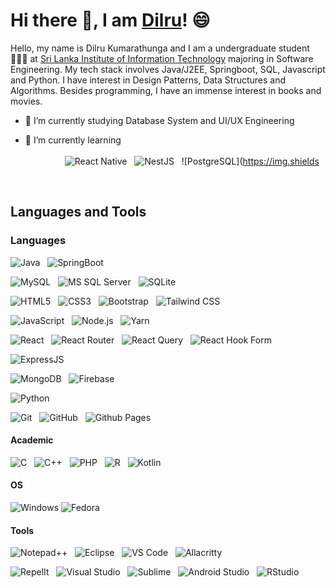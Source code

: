 # Hi there 👋, I am [Dilru]()! 😄

Hello, my name is Dilru Kumarathunga and I am a undergraduate student👩🏽‍🎓 at [Sri Lanka Institute of Information Technology](https://www.sliit.lk/) majoring in Software Engineering. My tech stack involves Java/J2EE, Springboot, SQL, Javascript and Python. I have interest in Design Patterns, Data Structures and Algorithms. Besides programming, I have an immense interest in books and movies.

- 🔭 I’m currently studying Database System and UI/UX Engineering
  
- 🌱 I’m currently learning <br/><br/>
&nbsp;&nbsp;&nbsp;&nbsp;&nbsp;&nbsp;&nbsp;&nbsp;&nbsp;&nbsp;&nbsp;&nbsp;&nbsp;&nbsp;&nbsp;&nbsp;![React Native](https://img.shields.io/badge/React_Native-20232A?style=for-the-badge&logo=react&logoColor=61DAFB)&nbsp;&nbsp; ![NestJS](https://img.shields.io/badge/nestjs-%23E0234E.svg?style=for-the-badge&logo=nestjs&logoColor=white)&nbsp;&nbsp; ![PostgreSQL](https://img.shields

<br/>

## Languages and Tools

### Languages

![Java](https://img.shields.io/badge/Java-ED8B00?style=for-the-badge&logo=openjdk&logoColor=white)&nbsp;&nbsp;
![SpringBoot](https://img.shields.io/badge/Spring-6DB33F?style=for-the-badge&logo=spring&logoColor=white)&nbsp;&nbsp;

![MySQL](https://img.shields.io/badge/MySQL-005C84?style=for-the-badge&logo=mysql&logoColor=white)&nbsp;&nbsp;
![MS SQL Server](https://img.shields.io/badge/Microsoft_SQL_Server-CC2927?style=for-the-badge&logo=microsoft-sql-server&logoColor=white)&nbsp;&nbsp;
![SQLite](https://img.shields.io/badge/SQLite-07405E?style=for-the-badge&logo=sqlite&logoColor=white)&nbsp;&nbsp;

![HTML5](https://img.shields.io/badge/HTML5-E34F26?style=for-the-badge&logo=html5&logoColor=white)&nbsp;&nbsp;
![CSS3](https://img.shields.io/badge/CSS-239120?&style=for-the-badge&logo=css3&logoColor=white)&nbsp;&nbsp;
![Bootstrap](https://img.shields.io/badge/Bootstrap-563D7C?style=for-the-badge&logo=bootstrap&logoColor=white)&nbsp;&nbsp;
![Tailwind CSS](https://img.shields.io/badge/Tailwind_CSS-38B2AC?style=for-the-badge&logo=tailwind-css&logoColor=white)&nbsp;&nbsp;

![JavaScript](https://img.shields.io/badge/JavaScript-F7DF1E?style=for-the-badge&logo=javascript&logoColor=black)&nbsp;&nbsp;
![Node.js](https://img.shields.io/badge/Node.js-43853D?style=for-the-badge&logo=node.js&logoColor=white)&nbsp;&nbsp;
![Yarn](https://img.shields.io/badge/yarn-%232C8EBB.svg?style=for-the-badge&logo=yarn&logoColor=white)

![React](https://img.shields.io/badge/React-20232A?style=for-the-badge&logo=react&logoColor=61DAFB)&nbsp;&nbsp;
![React Router](https://img.shields.io/badge/React_Router-CA4245?style=for-the-badge&logo=react-router&logoColor=white)&nbsp;&nbsp;
![React Query](https://img.shields.io/badge/-React%20Query-FF4154?style=for-the-badge&logo)&nbsp;&nbsp;
![React Hook Form](https://img.shields.io/badge/React%20Hook%20Form-%23EC5990.svg?style=for-the-badge&logo=reacthookform&logoColor=white)

![ExpressJS](https://img.shields.io/badge/Express.js-404D59?style=for-the-badge)&nbsp;&nbsp;

![MongoDB](https://img.shields.io/badge/MongoDB-4EA94B?style=for-the-badge&logo=mongodb&logoColor=white)&nbsp;&nbsp;
![Firebase](https://img.shields.io/badge/Firebase-039BE5?style=for-the-badge&logo=Firebase&logoColor=white)

![Python](https://img.shields.io/badge/Python-3776AB?style=for-the-badge&logo=python&logoColor=white)&nbsp;&nbsp;

![Git](https://img.shields.io/badge/git-%23F05033.svg?style=for-the-badge&logo=git&logoColor=white)&nbsp;&nbsp;
![GitHub](https://img.shields.io/badge/-GitHub-black?style=for-the-badge&logo=appveyor)&nbsp;&nbsp;
![Github Pages](https://img.shields.io/badge/github%20pages-121013?style=for-the-badge&logo=github&logoColor=white)

#### Academic

![C](https://img.shields.io/badge/C-00599C?style=for-the-badge&logo=c&logoColor=white)&nbsp;&nbsp;
![C++](https://img.shields.io/badge/C%2B%2B-00599C?style=for-the-badge&logo=c%2B%2B&logoColor=white)&nbsp;&nbsp;
![PHP](https://img.shields.io/badge/PHP-777BB4?style=for-the-badge&logo=php&logoColor=white)&nbsp;&nbsp;
![R](https://img.shields.io/badge/R-276DC3?style=for-the-badge&logo=r&logoColor=white)&nbsp;&nbsp;
![Kotlin](https://img.shields.io/badge/Kotlin-0095D5?&style=for-the-badge&logo=kotlin&logoColor=white)&nbsp;&nbsp;

#### OS

![Windows](https://img.shields.io/badge/Windows-0078D6?style=for-the-badge&logo=windows&logoColor=white)
![Fedora](https://img.shields.io/badge/Fedora-294172?style=for-the-badge&logo=fedora&logoColor=white)&nbsp;&nbsp;

#### Tools

![Notepad++](https://img.shields.io/badge/Notepad++-90E59A.svg?style=for-the-badge&logo=notepad%2B%2B&logoColor=black)&nbsp;&nbsp;
![Eclipse](https://img.shields.io/badge/Eclipse-2C2255?style=for-the-badge&logo=eclipse&logoColor=white)&nbsp;&nbsp;
![VS Code](https://img.shields.io/badge/Visual_Studio_Code-0078D4?style=for-the-badge&logo=visual%20studio%20code&logoColor=white)&nbsp;&nbsp;
![Allacritty](https://img.shields.io/badge/alacritty-F46D01?style=for-the-badge&logo=alacritty&logoColor=white)&nbsp;&nbsp;

![RepelIt](https://img.shields.io/badge/replit-667881?style=for-the-badge&logo=replit&logoColor=white)&nbsp;&nbsp;
![Visual Studio](https://img.shields.io/badge/Visual_Studio-5C2D91?style=for-the-badge&logo=visual%20studio&logoColor=white)&nbsp;&nbsp;
![Sublime](https://img.shields.io/badge/sublime_text-%23575757.svg?&style=for-the-badge&logo=sublime-text&logoColor=important)&nbsp;&nbsp;
![Android Studio](https://img.shields.io/badge/Android%20Studio-3DDC84.svg?style=for-the-badge&logo=android-studio&logoColor=white)&nbsp;&nbsp;
![RStudio](https://img.shields.io/badge/RStudio-75AADB?style=for-the-badge&logo=RStudio&logoColor=white)&nbsp;&nbsp;

<!-- https://dev.to/envoy_/150-badges-for-github-pnk -->
